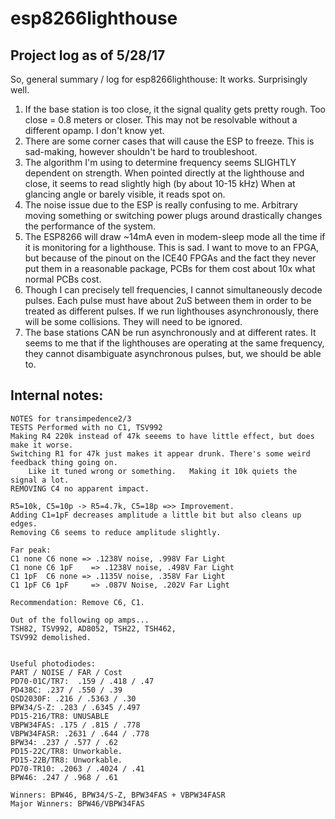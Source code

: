 # esp8266lighthouse

## Project log as of 5/28/17

So, general summary / log for esp8266lighthouse:   It works.  Surprisingly well.

1. If the base station is too close, it the signal quality gets pretty rough.   Too close = 0.8 meters or closer.  This may not be resolvable without a different opamp.  I don't know yet. 
2. There are some corner cases that will cause the ESP to freeze.  This is sad-making, however shouldn't be hard to troubleshoot.
3. The algorithm I'm using to determine frequency seems SLIGHTLY dependent on strength.  When pointed directly at the lighthouse and close, it seems to read slightly high (by about 10-15 kHz)  When at glancing angle or barely visible, it reads spot on.
4. The noise issue due to the ESP is really confusing to me.  Arbitrary moving something or switching power plugs around drastically changes the performance of the system.
5. The ESP8266 will draw ~14mA even in modem-sleep mode all the time if it is monitoring for a lighthouse.  This is sad.  I want to move to an FPGA, but because of the pinout on the ICE40 FPGAs and the fact they never put them in a reasonable package, PCBs for them cost about 10x what normal PCBs cost.
6. Though I can precisely tell frequencies, I cannot simultaneously decode pulses. Each pulse must have about 2uS between them in order to be treated as different pulses.   If we run lighthouses asynchronously, there will be some collisions.  They will need to be ignored.
7. The base stations CAN be run asynchronously and at different rates.  It seems to me that if the lighthouses are operating at the same frequency, they cannot disambiguate asynchronous pulses, but, we should be able to.


## Internal notes:

```
NOTES for transimpedence2/3
TESTS Performed with no C1, TSV992
Making R4 220k instead of 47k seeems to have little effect, but does make it worse.
Switching R1 for 47k just makes it appear drunk. There's some weird feedback thing going on.
    Like it tuned wrong or something.   Making it 10k quiets the signal a lot.
REMOVING C4 no apparent impact.

R5=10k, C5=10p -> R5=4.7k, C5=18p =>> Improvement.
Adding C1=1pF decreases amplitude a little bit but also cleans up edges.
Removing C6 seems to reduce amplitude slightly.

Far peak:
C1 none C6 none => .1238V noise, .998V Far Light
C1 none C6 1pF    => .1238V noise, .498V Far Light
C1 1pF  C6 none => .1135V noise, .358V Far Light
C1 1pF C6 1pF     => .087V Noise, .202V Far Light

Recommendation: Remove C6, C1.

Out of the following op amps...
TSH82, TSV992, AD8052, TSH22, TSH462,
TSV992 demolished.


Useful photodiodes:
PART / NOISE / FAR / Cost
PD70-01C/TR7:  .159 / .418 / .47
PD438C: .237 / .550 / .39
QSD2030F: .216 / .5363 / .30
BPW34/S-Z: .283 / .6345 /.497
PD15-216/TR8: UNUSABLE
VBPW34FAS: .175 / .815 / .778
VBPW34FASR: .2631 / .644 / .778
BPW34: .237 / .577 / .62
PD15-22C/TR8: Unworkable.
PD15-22B/TR8: Unworkable.
PD70-TR10: .2063 / .4024 / .41
BPW46: .247 / .968 / .61

Winners: BPW46, BPW34/S-Z, BPW34FAS + VBPW34FASR
Major Winners: BPW46/VBPW34FAS
```
